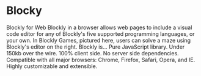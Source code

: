 # Blocky
Blockly for Web
Blockly in a browser allows web pages to include a visual code editor for any of Blockly's five supported programming languages, or your own. In Blockly Games, pictured here, users can solve a maze using Blockly's editor on the right.
Blockly is...
Pure JavaScript library. Under 150kb over the wire.
100% client side. No server side dependencies.
Compatible with all major browsers: Chrome, Firefox, Safari, Opera, and IE.
Highly customizable and extensible.
